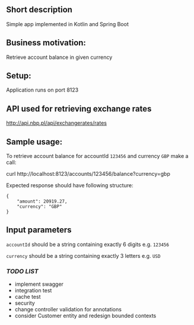 ## Short description
Simple app implemented in Kotlin and Spring Boot

## Business motivation: 
Retrieve account balance in given currency

## Setup: 
Application runs on port 8123

## API used for retrieving exchange rates
http://api.nbp.pl/api/exchangerates/rates

## Sample usage: 
To retrieve account balance for accountId `123456` and currency `GBP` make a call: 

curl http://localhost:8123/accounts/123456/balance?currency=gbp

Expected response should have following structure: 
```
{
    "amount": 20919.27,
    "currency": "GBP"
}
```

## Input parameters

`accountId` should be a string containing exactly 6 digits e.g. `123456`

`currency` should be a string containing exactly 3 letters e.g. `USD`

### *TODO LIST*

- implement swagger
- integration test
- cache test
- security 
- change controller validation for annotations
- consider Customer entity and redesign bounded contexts

